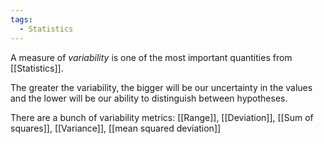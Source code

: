 ```yaml
---
tags:
  - Statistics
---
```

A measure of *variability* is one of the most important quantities from [[Statistics]].

The greater the variability, the bigger will be our uncertainty in the values and the lower will be our ability to distinguish between hypotheses.

There are a bunch of variability metrics: [[Range]], [[Deviation]], [[Sum of squares]], [[Variance]],  [[mean squared deviation]]


